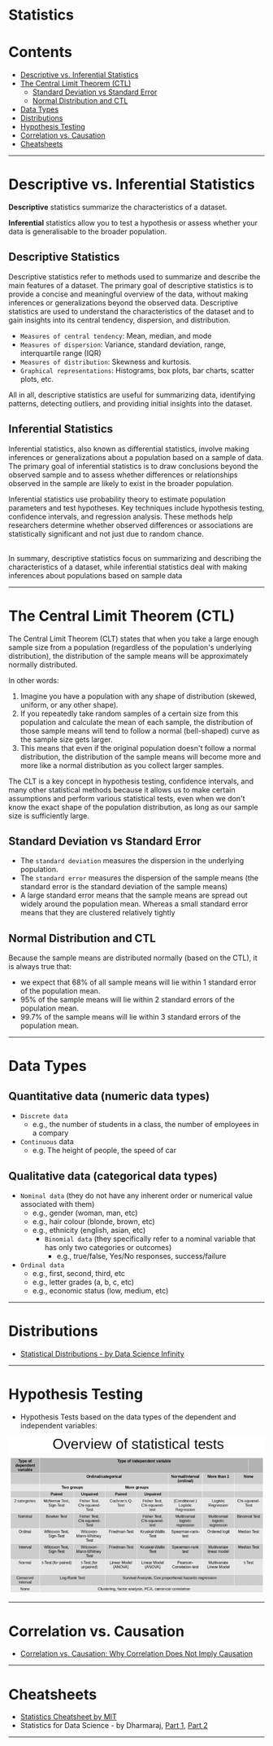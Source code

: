 # Statistics  


Contents
=======================

* [Descriptive vs. Inferential Statistics](#descriptive-vs-inferential-statistics)
* [The Central Limit Theorem (CTL)](#the-central-limit-theorem-ctl)
     * [Standard Deviation vs Standard Error](#standard-deviation-vs-standard-error)
     * [Normal Distribution and CTL](#normal-distribution-and-ctl)
* [Data Types](#data-types)
* [Distributions](#distributions)
* [Hypothesis Testing](#hypothesis-testing)
* [Correlation vs. Causation](#correlation-vs-causation)
* [Cheatsheets](#cheatsheets)

-----------------------------------------------------------------------------------------------------------



# Descriptive vs. Inferential Statistics

**Descriptive** statistics summarize the characteristics of a dataset.

**Inferential** statistics allow you to test a hypothesis or assess whether your data is generalisable to the broader population.

## Descriptive Statistics
Descriptive statistics refer to methods used to summarize and describe the main features of a dataset. The primary goal of descriptive statistics is to provide a concise and meaningful overview of the data, without making inferences or generalizations beyond the observed data. Descriptive statistics are used to understand the characteristics of the dataset and to gain insights into its central tendency, dispersion, and distribution.

* `Measures of central tendency`: Mean, median, and mode
* `Measures of dispersion`: Variance, standard deviation, range, interquartile range (IQR)
* `Measures of distribution`: Skewness and kurtosis.
* `Graphical representations`: Histograms, box plots, bar charts, scatter plots, etc.

All in all, descriptive statistics are useful for summarizing data, identifying patterns, detecting outliers, and providing initial insights into the dataset.

## Inferential Statistics
Inferential statistics, also known as differential statistics, involve making inferences or generalizations about a population based on a sample of data. The primary goal of inferential statistics is to draw conclusions beyond the observed sample and to assess whether differences or relationships observed in the sample are likely to exist in the broader population.

Inferential statistics use probability theory to estimate population parameters and test hypotheses. Key techniques include hypothesis testing, confidence intervals, and regression analysis. These methods help researchers determine whether observed differences or associations are statistically significant and not just due to random chance.

<br>In summary, descriptive statistics focus on summarizing and describing the characteristics of a dataset, while inferential statistics deal with making inferences about populations based on sample data

----------------------------------------------------

# The Central Limit Theorem (CTL)

The Central Limit Theorem (CLT) states that when you take a large enough sample size from a population (regardless of the population's underlying distribution), the distribution of the sample means will be approximately normally distributed.

In other words:
1. Imagine you have a population with any shape of distribution (skewed, uniform, or any other shape).
2. If you repeatedly take random samples of a certain size from this population and calculate the mean of each sample, the distribution of those sample means will tend to follow a normal (bell-shaped) curve as the sample size gets larger.
3. This means that even if the original population doesn't follow a normal distribution, the distribution of the sample means will become more and more like a normal distribution as you collect larger samples.

The CLT is a key concept in hypothesis testing, confidence intervals, and many other statistical methods because it allows us to make certain assumptions and perform various statistical tests, even when we don't know the exact shape of the population distribution, as long as our sample size is sufficiently large.

## Standard Deviation vs Standard Error

* The `standard deviation` measures the dispersion in the underlying population.
* The `standard error` measures the dispersion of the sample means (the standard error is the standard deviation of the sample means)
* A large standard error means that the sample means are spread out widely around the population
mean. Whereas a small standard error means that they are clustered relatively tightly

## Normal Distribution and CTL

Because the sample means are distributed normally (based on the CTL), it is always true that:
* we expect that 68% of all sample means will lie within 1 standard error of the population mean.
* 95% of the sample means will lie within 2 standard errors of the population mean.
* 99.7% of the sample means will lie within 3 standard errors of the population mean.

----------------------------------------------------

# Data Types

## Quantitative data (numeric data types)

* `Discrete data`
     * e.g., the number of students in a class, the number of employees in a compary
* `Continuous` data
     * e.g. The height of people, the speed of car

## Qualitative data (categorical data types)     
* `Nominal data` (they do not have any inherent order or numerical value associated with them)
     * e.g., gender (woman, man, etc)
     * e.g., hair colour (blonde, brown, etc)
     * e.g., ethnicity (english, asian, etc)
          * `Binomial data` (they specifically refer to a nominal variable that has only two categories or outcomes)
               * e.g., true/false, Yes/No responses, success/failure
* `Ordinal data`
     * e.g., first, second, third, etc
     * e.g., letter grades (a, b, c, etc)
     * e.g., economic status (low, medium, etc)

----------------------------------------------------


# Distributions

* [Statistical Distributions - by Data Science Infinity](https://github.com/dimi-fn/Various-Data-Science-Scripts/blob/main/Maths%20-%20Statistics/Statistics/distributions.pdf)

----------------------------------------------------

# Hypothesis Testing

* Hypothesis Tests based on the data types of the dependent and independent variables:

![Hypothesis Tests based on the data types](https://github.com/dimi-fn/Various-Data-Science-Scripts/blob/main/Maths%20-%20Statistics/Statistics/src/statistical_test_hypothesis_testing.jpg)


----------------------------------------------------


# Correlation vs. Causation

* [Correlation vs. Causation: Why Correlation Does Not Imply Causation](https://dimi-fn.github.io/portfolio/blog/articles/correlation.html)


----------------------------------------------------

# Cheatsheets

* [Statistics Cheatsheet by MIT](https://github.com/dimi-fn/Various-Data-Science-Scripts/blob/main/Maths%20-%20Statistics/Statistics/Statistics_Cheatsheet_MIT.pdf)
* Statistics for Data Science - by Dharmaraj, [Part 1](https://medium.com/@draj0718/statistics-for-data-science-part-1-87eebc07698a), [Part 2](https://medium.com/@draj0718/statistics-for-data-science-part-2-ed532bc22ea4)


----------------------------------------------------


